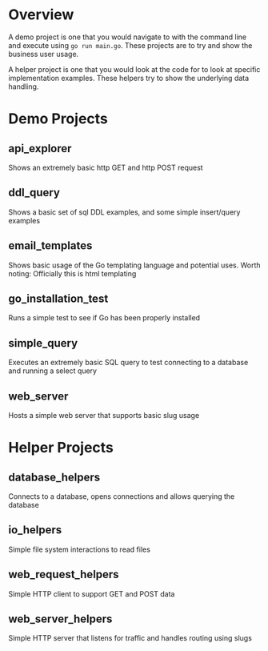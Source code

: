 # Overview
A demo project is one that you would navigate to with the command line and execute using `go run main.go`. These projects are to try and show the business user usage.

A helper project is one that you would look at the code for to look at specific implementation examples. These helpers try to show the underlying data handling.

# Demo Projects
## api_explorer
Shows an extremely basic http GET and http POST request

## ddl_query
Shows a basic set of sql DDL examples, and some simple insert/query examples

## email_templates
Shows basic usage of the Go templating language and potential uses. Worth noting: Officially this is html templating

## go_installation_test
Runs a simple test to see if Go has been properly installed

## simple_query
Executes an extremely basic SQL query to test connecting to a database and running a select query

## web_server
Hosts a simple web server that supports basic slug usage

# Helper Projects
## database_helpers
Connects to a database, opens connections and allows querying the database

## io_helpers
Simple file system interactions to read files

## web_request_helpers
Simple HTTP client to support GET and POST data

## web_server_helpers
Simple HTTP server that listens for traffic and handles routing using slugs